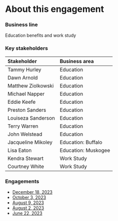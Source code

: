 # About this engagement

### Business line

Education benefits and work study

### Key stakeholders

|Stakeholder|Business area|
|:--|:--|
|Tammy Hurley|Education|
|Dawn Arnold|Education|
|Matthew Ziolkowski|Education|
|Michael Napper|Education|
|Eddie Keefe|Education|
|Preston Sanders|Education|
|Louiseza Sanderson|Education|
|Terry Warren|Education|
|John Welstead|Education|
|Jacqueline Mikoley|Education: Buffalo|
|Lisa Eaton|Education: Muskogee|
|Kendra Stewart|Work Study|
|Courtney White|Work Study|

### Engagements

* [December 18, 2023](https://github.com/department-of-veterans-affairs/va.gov-team/blob/master/products/ask-va/research/Business%20line%20engagement/Education%20benefits%20and%20work%20study/December%2018,%202023.md)
* [October 3, 2023](https://github.com/department-of-veterans-affairs/va.gov-team/blob/master/products/ask-va/research/Business%20line%20engagement/Education%20benefits%20and%20work%20study/October%203%2C%202023.md)
* [August 9, 2023](https://github.com/department-of-veterans-affairs/va.gov-team/blob/master/products/ask-va/research/Business%20line%20engagement/Education%20benefits%20and%20work%20study/August%209%2C%202023.md)
* [August 2, 2023](https://github.com/department-of-veterans-affairs/va.gov-team/blob/master/products/ask-va/research/Business%20line%20engagement/Education%20benefits%20and%20work%20study/August%202%2C%202023.md)
* [June 22, 2023](https://github.com/department-of-veterans-affairs/va.gov-team/blob/master/products/ask-va/research/Business%20line%20engagement/Education%20benefits%20and%20work%20study/June%2022%2C%202023.md)
